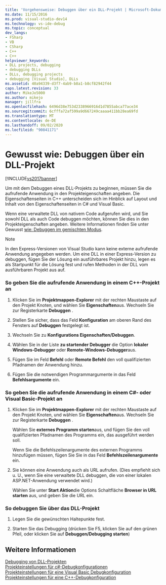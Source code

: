 ```yaml
---
title: 'Vorgehensweise: Debuggen über ein DLL-Projekt | Microsoft-Dokumentation'
ms.date: 11/15/2016
ms.prod: visual-studio-dev14
ms.technology: vs-ide-debug
ms.topic: conceptual
dev_langs:
- FSharp
- VB
- CSharp
- C++
- C++
helpviewer_keywords:
- DLL projects, debugging
- debugging DLLs
- DLLs, debugging projects
- debugging [Visual Studio], DLLs
ms.assetid: 40a94339-d3f7-4ab9-b8a1-b8cf82942f44
caps.latest.revision: 33
author: MikeJo5000
ms.author: mikejo
manager: jillfra
ms.openlocfilehash: 6496d38e753d2338966916d1d7855abca77ace34
ms.sourcegitcommit: 6cfffa72af599a9d667249caaaa411bb28ea69fd
ms.translationtype: MT
ms.contentlocale: de-DE
ms.lasthandoff: 09/02/2020
ms.locfileid: "90841171"
---
```

# <a name="how-to-debug-from-a-dll-project"></a>Gewusst wie: Debuggen über ein DLL-Projekt
[!INCLUDE[vs2017banner](../includes/vs2017banner.md)]

Um mit dem Debuggen eines DLL-Projekts zu beginnen, müssen Sie die aufrufende Anwendung in den Projekteigenschaften angeben. Die Eigenschaftenseiten in C++ unterscheiden sich im Hinblick auf Layout und Inhalt von den Eigenschaftenseiten in C# und Visual Basic.  
  
 Wenn eine verwaltete DLL von nativem Code aufgerufen wird, und Sie sowohl DLL als auch Code debuggen möchten, können Sie dies in den Projekteigenschaften angeben. Weitere Informationen finden Sie unter Gewusst [wie: Debuggen im gemischten Modus](../debugger/how-to-debug-in-mixed-mode.md).  
  
> [!NOTE]
> In den Express-Versionen von Visual Studio kann keine externe aufrufende Anwendung angegeben werden. Um eine DLL in einer Express-Version zu debuggen, fügen Sie der Lösung ein ausführbares Projekt hinzu, legen es als Startpunkt für die Lösung fest  und rufen Methoden in der DLL vom ausführbaren Projekt aus auf.  
  
### <a name="to-specify-the-calling-application-in-a-c-project"></a>So geben Sie die aufrufende Anwendung in einem C++-Projekt an  
  
1. Klicken Sie im **Projektmappen-Explorer** mit der rechten Maustaste auf den Projekt Knoten, und wählen Sie **Eigenschaften**aus. Wechseln Sie zur Registerkarte **Debuggen** .  
  
2. Stellen Sie sicher, dass das Feld **Konfiguration** am oberen Rand des Fensters auf **Debuggen** festgelegt ist.  
  
3. Wechseln Sie zu **Konfigurations Eigenschaften/Debuggen**.  
  
4. Wählen Sie in der Liste **zu startender Debugger** die Option **lokaler Windows-Debugger** oder **Remote-Windows-Debugger**aus.  
  
5. Fügen Sie im Feld **Befehl** oder **Remote Befehl** den voll qualifizierten Pfadnamen der Anwendung hinzu.  
  
6. Fügen Sie die notwendigen Programmargumente in das Feld **Befehlsargumente** ein.  
  
### <a name="to-specify-the-calling-application-in-a-c-or-visual-basic-project"></a>So geben Sie die aufrufende Anwendung in einem C#- oder Visual Basic-Projekt an  
  
1. Klicken Sie im **Projektmappen-Explorer** mit der rechten Maustaste auf den Projekt Knoten, und wählen Sie **Eigenschaften**aus. Wechseln Sie zur Registerkarte **Debuggen** .  
  
     Wählen Sie **externes Programm starten**aus, und fügen Sie den voll qualifizierten Pfadnamen des Programms ein, das ausgeführt werden soll.  
  
     Wenn Sie die Befehlszeilenargumente des externen Programms hinzufügen müssen, fügen Sie Sie in das Feld **Befehlszeilenargumente** ein.  
  
2. Sie können eine Anwendung auch als URL aufrufen. (Dies empfiehlt sich u. U., wenn Sie eine verwaltete DLL debuggen, die von einer lokalen ASP.NET-Anwendung verwendet wird.)  
  
     Wählen Sie unter **Start Aktion**die Options Schaltfläche **Browser in URL starten** aus, und geben Sie die URL ein.  
  
### <a name="to-start-debugging-from-the-dll-project"></a>So debuggen Sie über das DLL-Projekt  
  
1. Legen Sie die gewünschten Haltepunkte fest.  
  
2. Starten Sie das Debugging (drücken Sie F5, klicken Sie auf den grünen Pfeil, oder klicken Sie auf **Debuggen/Debugging starten**)  
  
## <a name="see-also"></a>Weitere Informationen  
 [Debugging von DLL-Projekten](../debugger/debugging-dll-projects.md)   
 [Projekteinstellungen für c#-Debugkonfigurationen](../debugger/project-settings-for-csharp-debug-configurations.md)   
 [Projekteinstellungen für eine Visual Basic Debugkonfiguration](../debugger/project-settings-for-a-visual-basic-debug-configuration.md)   
 [Projekteinstellungen für eine C++-Debugkonfiguration](../debugger/project-settings-for-a-cpp-debug-configuration.md)
